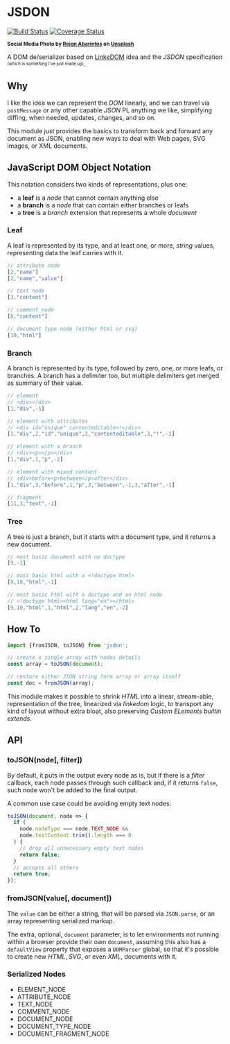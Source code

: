 # JSDON

[![Build Status](https://travis-ci.com/WebReflection/jsdon.svg?branch=main)](https://travis-ci.com/WebReflection/jsdon) [![Coverage Status](https://coveralls.io/repos/github/WebReflection/jsdon/badge.svg?branch=main)](https://coveralls.io/github/WebReflection/jsdon?branch=main)

<sup>**Social Media Photo by [Reign Abarintos](https://unsplash.com/@jareeign) on [Unsplash](https://unsplash.com/)**</sup>

A DOM de/serializer based on [LinkeDOM](https://github.com/WebReflection/linkedom#readme) idea and the *JSDON* specification <sup><sub>(which is something I've just made up)</sub></sup>.

## Why

I like the idea we can represent the *DOM* linearly, and we can travel via `postMessage` or any other capable *JSON* PL anything we like, simplifying diffing, when needed, updates, changes, and so on.

This module just provides the basics to transform back and forward any document as JSON, enabling new ways to deal with Web pages, SVG images, or XML documents.

## JavaScript DOM Object Notation

This notation considers two kinds of representations, plus one:

  * a **leaf** is a *node* that cannot contain anything else
  * a **branch** is a *node* that can contain either branches or leafs
  * a **tree** is a *branch* extension that represents a whole *document*

### Leaf

A leaf is represented by its type, and at least one, or more, *string* values, representing data the leaf carries with it.

```js
// attribute node
[2,"name"]
[2,"name","value"]

// text node
[3,"content"]

// comment node
[8,"content"]

// document type node (either html or svg)
[10,"html"]
```

### Branch

A branch is represented by its type, followed by zero, one, or more leafs, or branches. A branch has a delimiter too, but multiple delimiters get merged as summary of their value.

```js
// element
// <div></div>
[1,"div",-1]

// element with attributes
// <div id="unique" contenteditable>!</div>
[1,"div",2,"id","unique",2,"contenteditable",3,"!",-1]

// element with a branch
// <div><p></p></div>
[1,"div",1,"p",-2]

// element with mixed content
// <div>before<p>between</p>after</div>
[1,"div",3,"before",1,"p",3,"between",-1,3,"after",-1]

// fragment
[11,3,"text",-1]
```

### Tree

A tree is just a branch, but it starts with a document type, and it returns a new document.

```js
// most basic document with no doctype
[9,-1]

// most basic html with a <!doctype html>
[9,10,"html",-1]

// most basic html with a doctype and an html node
// <!doctype html><html lang="en"></html>
[9,10,"html",1,"html",2,"lang","en",-2]
```

## How To
```js
import {fromJSON, toJSON} from 'jsdon';

// create a single array with nodes details
const array = toJSON(document);

// restore either JSON string form array or array itself
const doc = fromJSON(array);
```

This module makes it possible to shrink *HTML* into a linear, stream-able, representation of the tree, linearized via *linkedom* logic, to transport any kind of layout without extra bloat, also preserving *Custom ELements builtin extends*.

## API

### toJSON(node[, filter])

By default, it puts in the output every node as is, but if there is a *filter* callback, each node passes through such callback and, if it returns `false`, such node won't be added to the final output.

A common use case could be avoiding empty text nodes:
```js
toJSON(document, node => {
  if (
    node.nodeType === node.TEXT_NODE &&
    node.textContent.trim().length === 0
  ) {
    // drop all unnecessary empty text nodes
    return false;
  }
  // accepts all others
  return true;
});
```

### fromJSON(value[, document])

The `value` can be either a string, that will be parsed via `JSON.parse`, or an array representing serialized markup.

The extra, optional, `document` parameter, is to let environments not running within a browser provide their own `document`, assuming this also has a `defaultView` property that exposes a `DOMParser` global, so that it's possible to create new *HTML*, *SVG*, or even *XML*, documents with it.

### Serialized Nodes

  * ELEMENT_NODE
  * ATTRIBUTE_NODE
  * TEXT_NODE
  * COMMENT_NODE
  * DOCUMENT_NODE
  * DOCUMENT_TYPE_NODE
  * DOCUMENT_FRAGMENT_NODE
